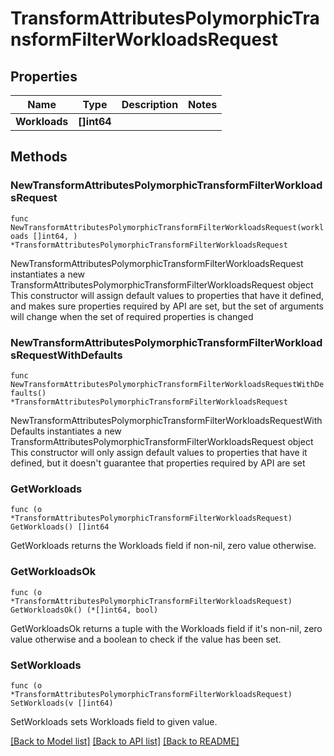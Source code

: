 # TransformAttributesPolymorphicTransformFilterWorkloadsRequest

## Properties

Name | Type | Description | Notes
------------ | ------------- | ------------- | -------------
**Workloads** | **[]int64** |  | 

## Methods

### NewTransformAttributesPolymorphicTransformFilterWorkloadsRequest

`func NewTransformAttributesPolymorphicTransformFilterWorkloadsRequest(workloads []int64, ) *TransformAttributesPolymorphicTransformFilterWorkloadsRequest`

NewTransformAttributesPolymorphicTransformFilterWorkloadsRequest instantiates a new TransformAttributesPolymorphicTransformFilterWorkloadsRequest object
This constructor will assign default values to properties that have it defined,
and makes sure properties required by API are set, but the set of arguments
will change when the set of required properties is changed

### NewTransformAttributesPolymorphicTransformFilterWorkloadsRequestWithDefaults

`func NewTransformAttributesPolymorphicTransformFilterWorkloadsRequestWithDefaults() *TransformAttributesPolymorphicTransformFilterWorkloadsRequest`

NewTransformAttributesPolymorphicTransformFilterWorkloadsRequestWithDefaults instantiates a new TransformAttributesPolymorphicTransformFilterWorkloadsRequest object
This constructor will only assign default values to properties that have it defined,
but it doesn't guarantee that properties required by API are set

### GetWorkloads

`func (o *TransformAttributesPolymorphicTransformFilterWorkloadsRequest) GetWorkloads() []int64`

GetWorkloads returns the Workloads field if non-nil, zero value otherwise.

### GetWorkloadsOk

`func (o *TransformAttributesPolymorphicTransformFilterWorkloadsRequest) GetWorkloadsOk() (*[]int64, bool)`

GetWorkloadsOk returns a tuple with the Workloads field if it's non-nil, zero value otherwise
and a boolean to check if the value has been set.

### SetWorkloads

`func (o *TransformAttributesPolymorphicTransformFilterWorkloadsRequest) SetWorkloads(v []int64)`

SetWorkloads sets Workloads field to given value.



[[Back to Model list]](../README.md#documentation-for-models) [[Back to API list]](../README.md#documentation-for-api-endpoints) [[Back to README]](../README.md)


